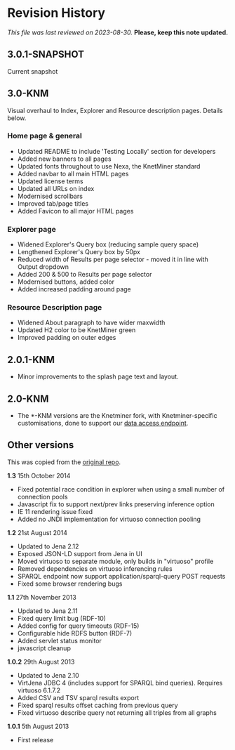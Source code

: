 # Revision History

*This file was last reviewed on 2023-08-30.* **Please, keep this note updated.**

## 3.0.1-SNAPSHOT
Current snapshot

## 3.0-KNM

Visual overhaul to Index, Explorer and Resource description pages. Details below.

### Home page & general
* Updated README to include 'Testing Locally' section for developers
* Added new banners to all pages
* Updated fonts throughout to use Nexa, the KnetMiner standard
* Added navbar to all main HTML pages
* Updated license terms
* Updated all URLs on index
* Modernised scrollbars
* Improved tab/page titles
* Added Favicon to all major HTML pages

### Explorer page
* Widened Explorer's Query box (reducing sample query space)
* Lengthened Explorer's Query box by 50px
* Reduced width of Results per page selector - moved it in line with Output dropdown
* Added 200 & 500 to Results per page selector
* Modernised buttons, added color
* Added increased padding around page

### Resource Description page
* Widened About paragraph to have wider maxwidth
* Updated H2 color to be KnetMiner green
* Improved padding on outer edges


## 2.0.1-KNM
* Minor improvements to the splash page text and layout.

## 2.0-KNM
* The *-KNM versions are the Knetminer fork, with Knetminer-specific customisations, done to support our [data access endpoint][10].

[10]: https://knetminer.com/data


## Other versions

This was copied from the [original repo](https://github.com/EBISPOT/lodestar).

**1.3**  15th October 2014
* Fixed potential race condition in explorer when using a small number of connection pools
* Javascript fix to support next/prev links preserving inference option
* IE 11 rendering issue fixed
* Added no JNDI implementation for virtuoso connection pooling

**1.2**  21st August 2014
* Updated to Jena 2.12
* Exposed JSON-LD support from Jena in UI 
* Moved virtuoso to separate module, only builds in "virtuoso" profile
* Removed dependencies on virtuoso inferencing rules
* SPARQL endpoint now support application/sparql-query POST requests 
* Fixed some browser rendering bugs 

**1.1** 27th November 2013	
* Updated to Jena 2.11
* Fixed query limit bug (RDF-10)
* Added config for query timeouts (RDF-15)
* Configurable hide RDFS button (RDF-7)
* Added servlet status monitor
* javascript cleanup

**1.0.2** 29th August 2013	
* Updated to Jena 2.10
* VirtJena JDBC 4 (includes support for SPARQL bind queries). Requires virtuoso 6.1.7.2
* Added CSV and TSV sparql results export
* Fixed sparql results offset caching from previous query
* Fixed virtuoso describe query not returning all triples from all graphs

**1.0.1** 5th August 2013
* First release
